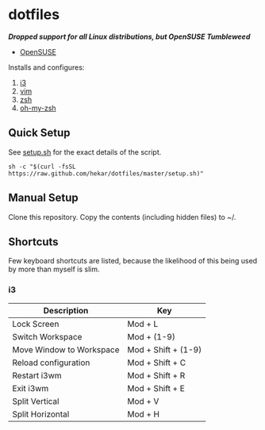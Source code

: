 dotfiles
==========

**_Dropped support for all Linux distributions, but OpenSUSE Tumbleweed_**

- [OpenSUSE](https://www.opensuse.org/)

Installs and configures:

1. [i3](https://i3wm.org/)
1. [vim](http://www.vim.org/)
1. [zsh](http://www.zsh.org/)
1. [oh-my-zsh](https://github.com/robbyrussell/oh-my-zsh)

## Quick Setup

See [setup.sh](https://raw.github.com/hekar/dotfiles/master/setup.sh) for the exact details of the script.

```
sh -c "$(curl -fsSL https://raw.github.com/hekar/dotfiles/master/setup.sh)"
```

## Manual Setup

Clone this repository. Copy the contents (including hidden files) to ~/.

## Shortcuts

Few keyboard shortcuts are listed, because the likelihood of this being used by more than myself is slim.

### i3

| Description           | Key                 |
|-----------------------|---------------------|
| Lock Screen           | Mod + L             |
| Switch Workspace      | Mod + (1-9)           |
| Move Window to Workspace | Mod + Shift + (1-9)             |
| Reload configuration | Mod + Shift + C             |
| Restart i3wm | Mod + Shift + R             |
| Exit i3wm | Mod + Shift + E             |
| Split Vertical | Mod + V             |
| Split Horizontal | Mod + H             |
